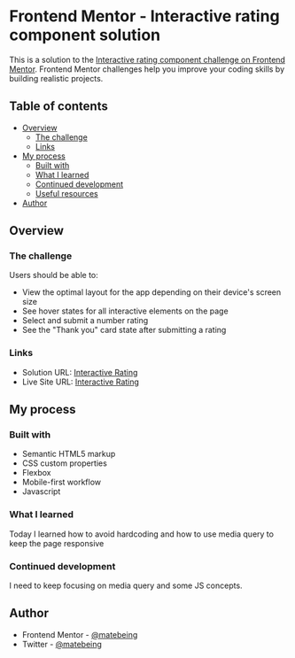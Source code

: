 # Frontend Mentor - Interactive rating component solution

This is a solution to the [Interactive rating component challenge on Frontend Mentor](https://www.frontendmentor.io/challenges/interactive-rating-component-koxpeBUmI). Frontend Mentor challenges help you improve your coding skills by building realistic projects. 

## Table of contents

- [Overview](#overview)
  - [The challenge](#the-challenge)
  - [Links](#links)
- [My process](#my-process)
  - [Built with](#built-with)
  - [What I learned](#what-i-learned)
  - [Continued development](#continued-development)
  - [Useful resources](#useful-resources)
- [Author](#author)

## Overview

### The challenge

Users should be able to:

- View the optimal layout for the app depending on their device's screen size
- See hover states for all interactive elements on the page
- Select and submit a number rating
- See the "Thank you" card state after submitting a rating

### Links

- Solution URL: [Interactive Rating](https://www.frontendmentor.io/challenges/interactive-rating-component-koxpeBUmI/hub/responsive-interactive-rating-Byo3BJ_mq)
- Live Site URL: [Interactive Rating](https://matebeing.github.io/interactive-rating-component-main/)

## My process

### Built with

- Semantic HTML5 markup
- CSS custom properties
- Flexbox
- Mobile-first workflow
- Javascript

### What I learned

Today I learned how to avoid hardcoding and how to use media query to keep the page responsive

### Continued development

I need to keep focusing on media query and some JS concepts.

## Author

- Frontend Mentor - [@matebeing](https://www.frontendmentor.io/profile/matebeing)
- Twitter - [@matebeing](https://www.twitter.com/matebeing)



